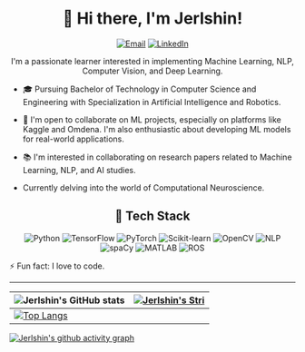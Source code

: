 <h1 align="center">👋 Hi there, I'm Jerlshin!</h1>
<p align="center">
  <a href="mailto:jerlshin.official008@gmail.com"><img src="https://img.shields.io/badge/Email-jerlshin.official008%40gmail.com-blue?style=flat-square&logo=gmail" alt="Email"></a>
  <a href="https://www.linkedin.com/in/jerlshin-j-g-743753281/" target="_blank"><img src="https://img.shields.io/badge/LinkedIn-Jerlshin-blue?style=flat-square&logo=linkedin" alt="LinkedIn"></a>
</p>
<p align="center">I'm a passionate learner interested in implementing Machine Learning, NLP, Computer Vision, and Deep Learning.</p>

- 🎓 Pursuing Bachelor of Technology in Computer Science and Engineering with Specialization in Artificial Intelligence and Robotics.

- 🤝 I'm open to collaborate on ML projects, especially on platforms like Kaggle and Omdena. I'm also enthusiastic about developing ML models for real-world applications.

- 📚 I'm interested in collaborating on research papers related to Machine Learning, NLP, and AI studies.

- Currently delving into the world of Computational Neuroscience.

<h2 align="center">🔭 Tech Stack</h2>
<p align="center">
  <img src="https://img.shields.io/badge/-Python-3776AB?style=flat-square&logo=python&logoColor=white" alt="Python">
  <img src="https://img.shields.io/badge/-TensorFlow-FF6F00?style=flat-square&logo=tensorflow&logoColor=white" alt="TensorFlow">
  <img src="https://img.shields.io/badge/-PyTorch-EE4C2C?style=flat-square&logo=pytorch&logoColor=white" alt="PyTorch">
  <img src="https://img.shields.io/badge/-Scikit--learn-F7931E?style=flat-square&logo=scikit-learn&logoColor=white" alt="Scikit-learn">
  <img src="https://img.shields.io/badge/-OpenCV-5C3EE8?style=flat-square&logo=opencv&logoColor=white" alt="OpenCV">
  <img src="https://img.shields.io/badge/-NLP-336791?style=flat-square" alt="NLP">
  <img src="https://img.shields.io/badge/-spaCy-09a3d5?style=flat-square" alt="spaCy">
  <img src="https://img.shields.io/badge/-MATLAB-0076A8?style=flat-square" alt="MATLAB">
  <img src="https://img.shields.io/badge/-ROS-22314E?style=flat-square" alt="ROS">
</p>

⚡ Fun fact: I love to code.

---
| ![Jerlshin's GitHub stats](https://github-readme-stats.vercel.app/api?username=Jerlshin&show_icons=true&theme=radical) | [![Jerlshin's Stri](https://streak-stats.demolab.com?user=Jerlshin&theme=dark&border_radius=7&mode=weekly)](https://git.io/streak-stats) |
| ------------------------------------------------------------ | ------------------------------------------------------------ |
| [![Top Langs](https://github-readme-stats.vercel.app/api/top-langs/?username=Jerlshin&layout=compact&&show_icons=true&theme=radical)](https://github.com/Jerlshin/github-readme-stats) |                                                              |



[![Jerlshin's github activity graph](https://github-readme-activity-graph.cyclic.app/graph?username=Jerlshin&bg_color=121212&color=d01bc4&line=9e4c98&point=dd13a7&area=true&hide_border=true)](https://github.com/Jerlshin/github-readme-activity-graph)



<!---
Jerlshin/Jerlshin is a ✨ special ✨ repository because its `README.md` (this file) appears on your GitHub profile.
You can click the Preview link to take a look at your changes.
--->
